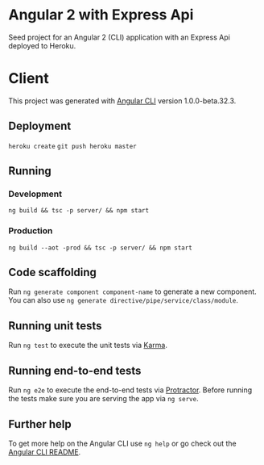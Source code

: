 # Angular 2 with Express Api

Seed project for an Angular 2 (CLI) application with an Express Api deployed to Heroku.

# Client

This project was generated with [Angular CLI](https://github.com/angular/angular-cli) version 1.0.0-beta.32.3.

## Deployment

`heroku create`
`git push heroku master`

## Running
### Development

`ng build && tsc -p server/ && npm start`

### Production

`ng build --aot -prod && tsc -p server/ && npm start`

## Code scaffolding

Run `ng generate component component-name` to generate a new component. You can also use `ng generate directive/pipe/service/class/module`.

## Running unit tests

Run `ng test` to execute the unit tests via [Karma](https://karma-runner.github.io).

## Running end-to-end tests

Run `ng e2e` to execute the end-to-end tests via [Protractor](http://www.protractortest.org/).
Before running the tests make sure you are serving the app via `ng serve`.

## Further help

To get more help on the Angular CLI use `ng help` or go check out the [Angular CLI README](https://github.com/angular/angular-cli/blob/master/README.md).
